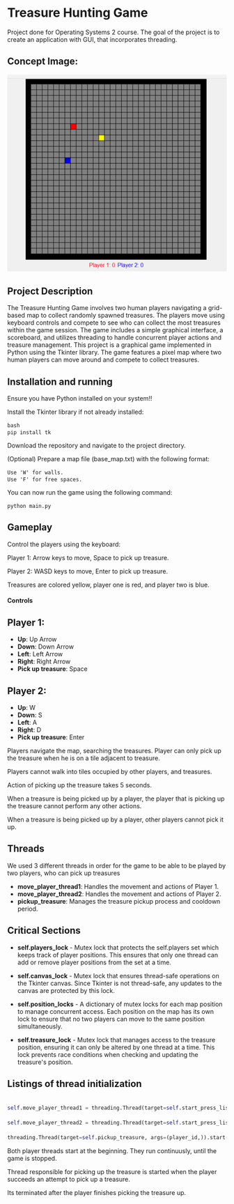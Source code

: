 # Treasure Hunting Game

Project done for Operating Systems 2 course.
The goal of the project is to create an application with GUI, that incorporates threading.

## Concept Image:

![alt text](https://raw.githubusercontent.com/kvpe/os2-project/main/game_picture.png)

## Project Description

The Treasure Hunting Game involves two human players navigating a grid-based map to collect randomly spawned treasures. The players move using keyboard controls and compete to see who can collect the most treasures within the game session. The game includes a simple graphical interface, a scoreboard, and utilizes threading to handle concurrent player actions and treasure management. This project is a graphical game implemented in Python using the Tkinter library. The game features a pixel map where two human players can move around and compete to collect treasures.

## Installation and running

Ensure you have Python installed on your system!!

Install the Tkinter library if not already installed:

```
bash
pip install tk
```

Download the repository and navigate to the project directory.

(Optional) Prepare a map file (base_map.txt) with the following format:

```
Use 'W' for walls.
Use 'F' for free spaces.
```

You can now run the game using the following command:

```
python main.py
```

## Gameplay

Control the players using the keyboard:

Player 1: Arrow keys to move, Space to pick up treasure.

Player 2: WASD keys to move, Enter to pick up treasure.

Treasures are colored yellow, player one is red, and player two is blue.

#### Controls

## Player 1:

- **Up**: Up Arrow
- **Down**: Down Arrow
- **Left**: Left Arrow
- **Right**: Right Arrow
- **Pick up treasure**: Space

## Player 2:

- **Up**: W
- **Down**: S
- **Left**: A
- **Right**: D
- **Pick up treasure**: Enter

Players navigate the map, searching the treasures. Player can only pick up the treasure when he is on a tile adjacent to treasure.

Players cannot walk into tiles occupied by other players, and treasures.

Action of picking up the treasure takes 5 seconds.

When a treasure is being picked up by a player, the player that is picking up the treasure cannot perform any other actions.

When a treasure is being picked up by a player, other players cannot pick it up.

## Threads

We used 3 different threads in order for the game to be able to be played by two players, who can pick up treasures

- **move_player_thread1**: Handles the movement and actions of Player 1.
- **move_player_thread2**: Handles the movement and actions of Player 2.
- **pickup_treasure**: Manages the treasure pickup process and cooldown period.

## Critical Sections

- **self.players_lock** - Mutex lock that protects the self.players set which keeps track of player positions.
  This ensures that only one thread can add or remove player positions from the set at a time.

- **self.canvas_lock** - Mutex lock that ensures thread-safe operations on the Tkinter canvas.
  Since Tkinter is not thread-safe, any updates to the canvas are protected by this lock.

- **self.position_locks** - A dictionary of mutex locks for each map position to manage concurrent access.
  Each position on the map has its own lock to ensure that no two players can move to the same position simultaneously.

- **self.treasure_lock** - Mutex lock that manages access to the treasure position,
  ensuring it can only be altered by one thread at a time. This lock prevents race conditions when
  checking and updating the treasure's position.

## Listings of thread initialization

```py

self.move_player_thread1 = threading.Thread(target=self.start_press_listener1)

self.move_player_thread2 = threading.Thread(target=self.start_press_listener2)

threading.Thread(target=self.pickup_treasure, args=(player_id,)).start()
```

Both player threads start at the beginning. They run continuusly, until the game is stopped.

Thread responsible for picking up the treasure is started when the player succeeds an attempt to pick up a treasure.

Its terminated after the player finishes picking the treasure up.

